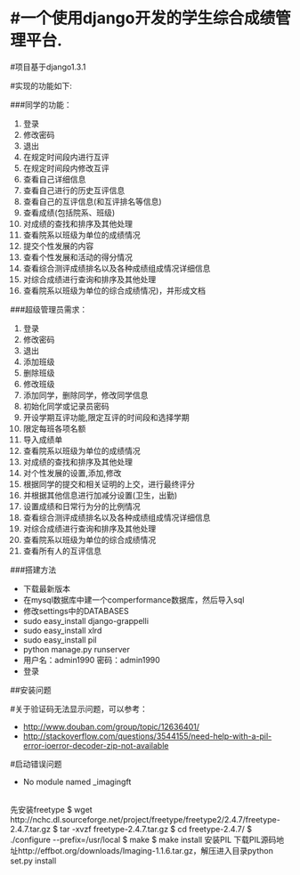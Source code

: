 #一个使用django开发的学生综合成绩管理平台.
=========================================

#项目基于django1.3.1

#实现的功能如下:

###同学的功能：
1. 登录
2. 修改密码
3. 退出
4. 在规定时间段内进行互评
5. 在规定时间段内修改互评
6. 查看自己详细信息
7. 查看自己进行的历史互评信息
8. 查看自己的互评信息(和互评排名等信息)
9. 查看成绩(包括院系、班级)
10. 对成绩的查找和排序及其他处理
11. 查看院系以班级为单位的成绩情况
12. 提交个性发展的内容
13. 查看个性发展和活动的得分情况
14. 查看综合测评成绩排名以及各种成绩组成情况详细信息
15. 对综合成绩进行查询和排序及其他处理
16. 查看院系以班级为单位的综合成绩情况)，并形成文档

###超级管理员需求：
1. 登录
2. 修改密码
3. 退出
4. 添加班级
5. 删除班级
6. 修改班级
7. 添加同学，删除同学，修改同学信息
8. 初始化同学或记录员密码
9. 开设学期互评功能,限定互评的时间段和选择学期
10. 限定每班各项名额
11. 导入成绩单
12. 查看院系以班级为单位的成绩情况
13. 对成绩的查找和排序及其他处理
14. 对个性发展的设置,添加,修改
15. 根据同学的提交和相关证明的上交，进行最终评分
16. 并根据其他信息进行加减分设置(卫生，出勤)
17. 设置成绩和日常行为分的比例情况
18. 查看综合测评成绩排名以及各种成绩组成情况详细信息
19. 对综合成绩进行查询和排序及其他处理
20. 查看院系以班级为单位的综合成绩情况
21. 查看所有人的互评信息

###搭建方法
* 下载最新版本
* 在mysql数据库中建一个comperformance数据库，然后导入sql
* 修改settings中的DATABASES
* sudo easy_install django-grappelli
* sudo easy_install xlrd
* sudo easy_install pil
* python manage.py runserver
* 用户名：admin1990 密码：admin1990
* 登录

##安装问题

#关于验证码无法显示问题，可以参考：

* http://www.douban.com/group/topic/12636401/
* http://stackoverflow.com/questions/3544155/need-help-with-a-pil-error-ioerror-decoder-zip-not-available

#启动错误问题
* No module named _imagingft
<br>
先安装freetype
$ wget http://nchc.dl.sourceforge.net/project/freetype/freetype2/2.4.7/freetype-2.4.7.tar.gz
$ tar -xvzf freetype-2.4.7.tar.gz
$ cd freetype-2.4.7/
$ ./configure --prefix=/usr/local
$ make
$ make install
安装PIL
下载PIL源码地址http://effbot.org/downloads/Imaging-1.1.6.tar.gz，解压进入目录python set.py install

